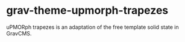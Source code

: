 # grav-theme-upmorph-trapezes
uPMORph trapezes is an adaptation of the free template solid state in GravCMS.
